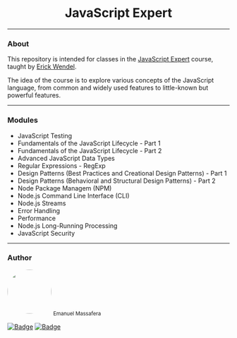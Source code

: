 <h1 align="center">JavaScript Expert</h1>

---

### About

This repository is intended for classes in the [JavaScript Expert](https://javascriptexpert.com.br/) course, taught by [Erick Wendel](https://www.linkedin.com/in/erickwendel/).

The idea of the course is to explore various concepts of the JavaScript language, from common and widely used features to little-known but powerful features.

---

### Modules

- JavaScript Testing
- Fundamentals of the JavaScript Lifecycle - Part 1 
- Fundamentals of the JavaScript Lifecycle - Part 2
- Advanced JavaScript Data Types
- Regular Expressions - RegExp
- Design Patterns (Best Practices and Creational Design Patterns) - Part 1
- Design Patterns (Behavioral and Structural Design Patterns) - Part 2
- Node Package Managem (NPM)
- Node.js Command Line Interface (CLI)
- Node.js Streams
- Error Handling
- Performance
- Node.js Long-Running Processing
- JavaScript Security

---

### Author

<img style="border-radius: 50%;" src="https://avatars1.githubusercontent.com/u/65625500?s=460&u=eb9e300de61698fc8531949a451ce2f0e9da46f9&v=4" width="100px;" alt=""/>
<sub>Emanuel Massafera</sub>

<b></b>

[![Badge](https://img.shields.io/static/v1?label=&message=Emanuel&color=blue&style=flat-square&logo=Linkedin&logoColor=white&link=https://www.linkedin.com/in/emanuelmassafera/)](https://www.linkedin.com/in/emanuelmassafera/) [![Badge](https://img.shields.io/static/v1?label=&message=emanuel301@live.com&color=0078D4&style=flat-square&logo=Microsoft-Outlook&logoColor=white&link=mailto:emanuel301@live.com)](mailto:emanuel301@live.com)
